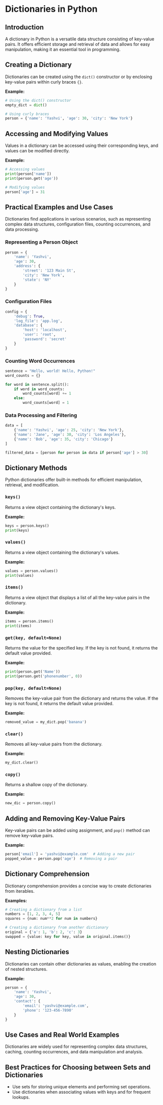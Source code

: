 # Dictionaries in Python

## Introduction
A dictionary in Python is a versatile data structure consisting of key-value pairs. It offers efficient storage and retrieval of data and allows for easy manipulation, making it an essential tool in programming.

## Creating a Dictionary
Dictionaries can be created using the `dict()` constructor or by enclosing key-value pairs within curly braces `{}`.

**Example:**
```python
# Using the dict() constructor
empty_dict = dict()

# Using curly braces
person = {'name': 'Yashvi', 'age': 30, 'city': 'New York'}
```

## Accessing and Modifying Values
Values in a dictionary can be accessed using their corresponding keys, and values can be modified directly.

**Example:**
```python
# Accessing values
print(person['name'])  
print(person.get('age'))    

# Modifying values
person['age'] = 31
```

## Practical Examples and Use Cases
Dictionaries find applications in various scenarios, such as representing complex data structures, configuration files, counting occurrences, and data processing.

### Representing a Person Object
```python
person = {
    'name': 'Yashvi',
    'age': 30,
    'address': {
        'street': '123 Main St',
        'city': 'New York',
        'state': 'NY'
    }
}
```

### Configuration Files
```python
config = {
    'debug': True,
    'log_file': 'app.log',
    'database': {
        'host': 'localhost',
        'user': 'root',
        'password': 'secret'
    }
}
```

### Counting Word Occurrences
```python
sentence = "Hello, world! Hello, Python!"
word_counts = {}

for word in sentence.split():
    if word in word_counts:
        word_counts[word] += 1
    else:
        word_counts[word] = 1
```

### Data Processing and Filtering
```python
data = [
    {'name': 'Yashvi', 'age': 25, 'city': 'New York'},
    {'name': 'Jane', 'age': 30, 'city': 'Los Angeles'},
    {'name': 'Bob', 'age': 35, 'city': 'Chicago'}
]

filtered_data = [person for person in data if person['age'] > 30]
```

## Dictionary Methods
Python dictionaries offer built-in methods for efficient manipulation, retrieval, and modification.

### `keys()`
Returns a view object containing the dictionary's keys.

**Example:**
```python
keys = person.keys()
print(keys) 
```

### `values()`
Returns a view object containing the dictionary's values.

**Example:**
```python
values = person.values()
print(values)
```

### `items()`
Returns a view object that displays a list of all the key-value pairs in the dictionary.

**Example:**
```python
items = person.items()
print(items)
```

### `get(key, default=None)`
Returns the value for the specified key. If the key is not found, it returns the default value provided.

**Example:**
```python
print(person.get('Name'))  
print(person.get('phonenumber', 0))
```

### `pop(key, default=None)`
Removes the key-value pair from the dictionary and returns the value. If the key is not found, it returns the default value provided.

**Example:**
```python
removed_value = my_dict.pop('banana')
```

### `clear()`
Removes all key-value pairs from the dictionary.

**Example:**
```python
my_dict.clear()
```

### `copy()`
Returns a shallow copy of the dictionary.

**Example:**
```python
new_dic = person.copy()
```

## Adding and Removing Key-Value Pairs
Key-value pairs can be added using assignment, and `pop()` method can remove key-value pairs.

**Example:**
```python
person['email'] = 'yashvi@example.com'  # Adding a new pair
popped_value = person.pop('age')  # Removing a pair
```

## Dictionary Comprehension
Dictionary comprehension provides a concise way to create dictionaries from iterables.

**Examples:**
```python
# Creating a dictionary from a list
numbers = [1, 2, 3, 4, 5]
squares = {num: num**2 for num in numbers}

# Creating a dictionary from another dictionary
original = {'a': 1, 'b': 2, 'c': 3}
swapped = {value: key for key, value in original.items()}
```

## Nesting Dictionaries
Dictionaries can contain other dictionaries as values, enabling the creation of nested structures.

**Example:**
```python
person = {
    'name': 'Yashvi',
    'age': 30,
    'contact': {
        'email': 'yashvi@example.com',
        'phone': '123-456-7890'
    }
}
```

## Use Cases and Real World Examples
Dictionaries are widely used for representing complex data structures, caching, counting occurrences, and data manipulation and analysis.

## Best Practices for Choosing between Sets and Dictionaries
- Use sets for storing unique elements and performing set operations.
- Use dictionaries when associating values with keys and for frequent lookups.


